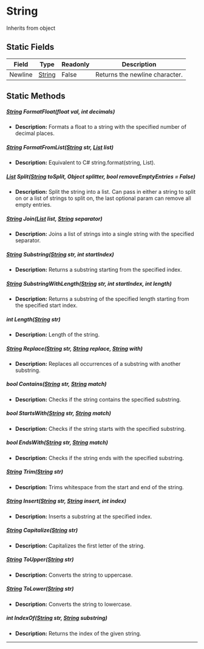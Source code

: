 # String
Inherits from object
## Static Fields
|Field|Type|Readonly|Description|
|---|---|---|---|
|Newline|[String](../static/String.md)|False|Returns the newline character.|
## Static Methods
##### [String](../static/String.md) FormatFloat(float val, int decimals)
- **Description:** Formats a float to a string with the specified number of decimal places.
##### [String](../static/String.md) FormatFromList([String](../static/String.md) str, [List](../objects/List.md) list)
- **Description:** Equivalent to C# string.format(string, List<string>).
##### [List](../objects/List.md) Split([String](../static/String.md) toSplit, Object splitter, bool removeEmptyEntries = False)
- **Description:** Split the string into a list. Can pass in either a string to split on or a list of strings to split on, the last optional param can remove all empty entries.
##### [String](../static/String.md) Join([List](../objects/List.md) list, [String](../static/String.md) separator)
- **Description:** Joins a list of strings into a single string with the specified separator.
##### [String](../static/String.md) Substring([String](../static/String.md) str, int startIndex)
- **Description:** Returns a substring starting from the specified index.
##### [String](../static/String.md) SubstringWithLength([String](../static/String.md) str, int startIndex, int length)
- **Description:** Returns a substring of the specified length starting from the specified start index.
##### int Length([String](../static/String.md) str)
- **Description:** Length of the string.
##### [String](../static/String.md) Replace([String](../static/String.md) str, [String](../static/String.md) replace, [String](../static/String.md) with)
- **Description:** Replaces all occurrences of a substring with another substring.
##### bool Contains([String](../static/String.md) str, [String](../static/String.md) match)
- **Description:** Checks if the string contains the specified substring.
##### bool StartsWith([String](../static/String.md) str, [String](../static/String.md) match)
- **Description:** Checks if the string starts with the specified substring.
##### bool EndsWith([String](../static/String.md) str, [String](../static/String.md) match)
- **Description:** Checks if the string ends with the specified substring.
##### [String](../static/String.md) Trim([String](../static/String.md) str)
- **Description:** Trims whitespace from the start and end of the string.
##### [String](../static/String.md) Insert([String](../static/String.md) str, [String](../static/String.md) insert, int index)
- **Description:** Inserts a substring at the specified index.
##### [String](../static/String.md) Capitalize([String](../static/String.md) str)
- **Description:** Capitalizes the first letter of the string.
##### [String](../static/String.md) ToUpper([String](../static/String.md) str)
- **Description:** Converts the string to uppercase.
##### [String](../static/String.md) ToLower([String](../static/String.md) str)
- **Description:** Converts the string to lowercase.
##### int IndexOf([String](../static/String.md) str, [String](../static/String.md) substring)
- **Description:** Returns the index of the given string.

---


